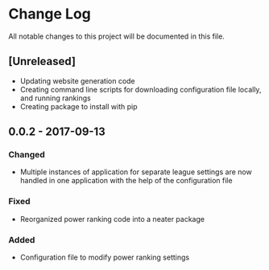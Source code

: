 # Change Log
All notable changes to this project will be documented in this file.

## [Unreleased]
- Updating website generation code
- Creating command line scripts for downloading configuration file locally, and running rankings
- Creating package to install with pip

## 0.0.2 - 2017-09-13
### Changed
- Multiple instances of application for separate league settings 
are now handled in one application with the help of the configuration file

### Fixed
- Reorganized power ranking code into a neater package

### Added
- Configuration file to modify power ranking settings


